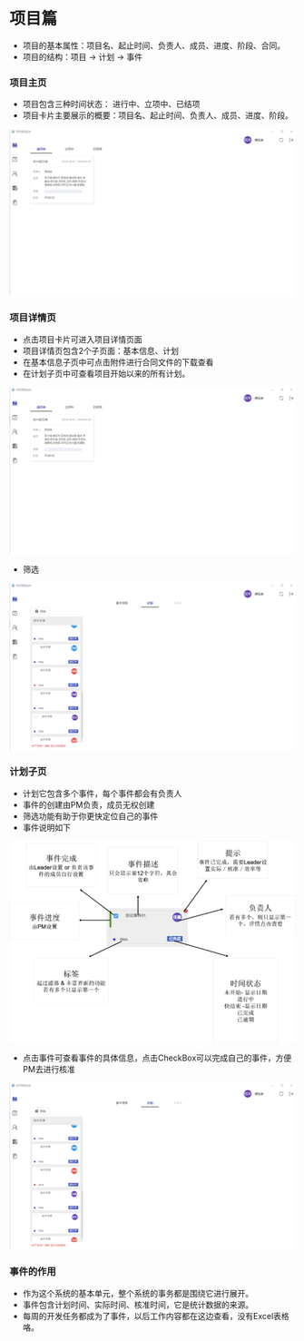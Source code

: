 # 项目篇

* 项目的基本属性：项目名、起止时间、负责人、成员、进度、阶段、合同。
* 项目的结构：项目 -&gt; 计划 -&gt; 事件

### 项目主页

* 项目包含三种时间状态： 进行中、立项中、已结项
* 项目卡片主要展示的概要：项目名、起止时间、负责人、成员、进度、阶段。

![](/assets/项目主页.gif)

### 项目详情页

* 点击项目卡片可进入项目详情页面
* 项目详情页包含2个子页面：基本信息、计划
* 在基本信息子页中可点击附件进行合同文件的下载查看
* 在计划子页中可查看项目开始以来的所有计划。

![](/assets/项目详情.gif)

* 筛选

![](/assets/筛选.gif)

### 计划子页

* 计划它包含多个事件，每个事件都会有负责人
* 事件的创建由PM负责，成员无权创建
* 筛选功能有助于你更快定位自己的事件
* 事件说明如下

![](/assets/图片2.png)

* 点击事件可查看事件的具体信息，点击CheckBox可以完成自己的事件，方便PM去进行核准

![](/assets/事件详情和完成.gif)

### 事件的作用

* 作为这个系统的基本单元，整个系统的事务都是围绕它进行展开。
* 事件包含计划时间、实际时间、核准时间，它是统计数据的来源。
* 每周的开发任务都成为了事件，以后工作内容都在这边查看，没有Excel表格咯。



